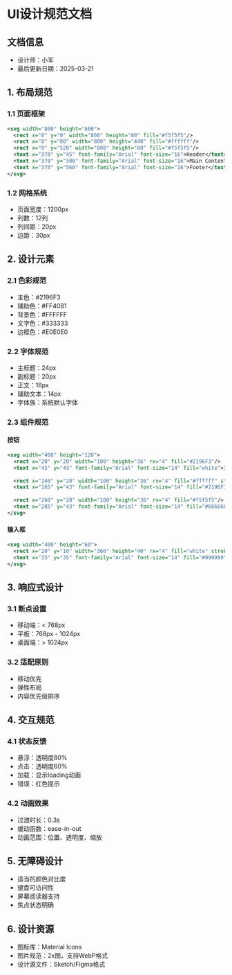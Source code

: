  # UI设计规范文档

## 文档信息
- 设计师：小军
- 最后更新日期：2025-03-21

## 1. 布局规范

### 1.1 页面框架
```svg
<svg width="800" height="600">
  <rect x="0" y="0" width="800" height="80" fill="#f5f5f5"/>
  <rect x="0" y="80" width="800" height="440" fill="#ffffff"/>
  <rect x="0" y="520" width="800" height="80" fill="#f5f5f5"/>
  <text x="370" y="45" font-family="Arial" font-size="16">Header</text>
  <text x="370" y="300" font-family="Arial" font-size="16">Main Content</text>
  <text x="370" y="560" font-family="Arial" font-size="16">Footer</text>
</svg>
```

### 1.2 网格系统
- 页面宽度：1200px
- 列数：12列
- 列间距：20px
- 边距：30px

## 2. 设计元素

### 2.1 色彩规范
- 主色：#2196F3
- 辅助色：#FF4081
- 背景色：#FFFFFF
- 文字色：#333333
- 边框色：#E0E0E0

### 2.2 字体规范
- 主标题：24px
- 副标题：20px
- 正文：16px
- 辅助文本：14px
- 字体族：系统默认字体

### 2.3 组件规范

#### 按钮
```svg
<svg width="400" height="120">
  <rect x="20" y="20" width="100" height="36" rx="4" fill="#2196F3"/>
  <text x="45" y="43" font-family="Arial" font-size="14" fill="white">主按钮</text>
  
  <rect x="140" y="20" width="100" height="36" rx="4" fill="#ffffff" stroke="#2196F3"/>
  <text x="165" y="43" font-family="Arial" font-size="14" fill="#2196F3">次按钮</text>
  
  <rect x="260" y="20" width="100" height="36" rx="4" fill="#f5f5f5"/>
  <text x="285" y="43" font-family="Arial" font-size="14" fill="#666666">禁用</text>
</svg>
```

#### 输入框
```svg
<svg width="400" height="60">
  <rect x="20" y="10" width="360" height="40" rx="4" fill="white" stroke="#E0E0E0"/>
  <text x="35" y="35" font-family="Arial" font-size="14" fill="#999999">请输入...</text>
</svg>
```

## 3. 响应式设计

### 3.1 断点设置
- 移动端：< 768px
- 平板：768px - 1024px
- 桌面端：> 1024px

### 3.2 适配原则
- 移动优先
- 弹性布局
- 内容优先级排序

## 4. 交互规范

### 4.1 状态反馈
- 悬浮：透明度80%
- 点击：透明度60%
- 加载：显示loading动画
- 错误：红色提示

### 4.2 动画效果
- 过渡时长：0.3s
- 缓动函数：ease-in-out
- 动画范围：位置、透明度、缩放

## 5. 无障碍设计
- 适当的颜色对比度
- 键盘可访问性
- 屏幕阅读器支持
- 焦点状态明确

## 6. 设计资源
- 图标库：Material Icons
- 图片规范：2x图，支持WebP格式
- 设计源文件：Sketch/Figma格式